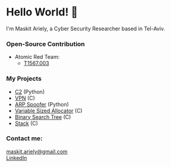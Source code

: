 
# Hello World! 👋

I'm Maskit Ariely, a Cyber Security Researcher based in Tel-Aviv.

### Open-Source Contribution
* Atomic Red Team:
    - [T1567.003](https://github.com/redcanaryco/atomic-red-team/tree/master/atomics/T1567.003)

### My Projects
- [C2](https://github.com/maskit-ariely/Python/tree/main/C2) (Python)
- [VPN](https://github.com/maskit-ariely/C/tree/main/VPN) (C)
- [ARP Spoofer](https://github.com/maskit-ariely/Python/tree/main/ARP_spoofer) (Python)
- [Variable Sized Allocator](https://github.com/maskit-ariely/C/tree/main/vsa) (C)
- [Binary Search Tree](https://github.com/maskit-ariely/C/tree/main/ds_bst) (C)
- [Stack](https://github.com/maskit-ariely/C/tree/main/ds_stack) (C)

### Contact me:
maskit.ariely@gmail.com<br>
[LinkedIn](https://www.linkedin.com/in/maskit-ariely/)